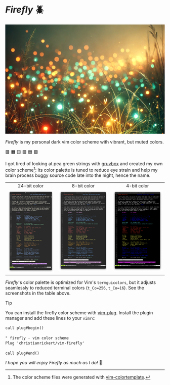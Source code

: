 # _Firefly_  🪲

![Artist's impression (ChatGPT, let's be real) of fireflies gathering at a forest clearing.](templates/firefly.png)

_Firefly_ is my personal dark vim color scheme with vibrant, but muted colors.

🟥 🟧 🟨 🟩 🟦 🟪

I got tired of looking at pea green strings with [gruvbox](https://github.com/morhetz/gruvbox) and created my own color scheme[^1]: Its color palette is tuned to reduce eye strain and help my brain process buggy source code late into the night, hence the name.
<br />
<table>
  <tr>
    <td align="center">24-bit color</td>
     <td align="center">8-bit color</td>
     <td align="center">4-bit color</td>
  </tr>
  <tr>
    <td align="center", valign="top"><img alt="Screenshot of the Firefly 24-bit color scheme with MacVim on maOS", src="templates/termguicolors.png"></td>
    <td align="center", valign="top"><img alt="Screenshot of the Firefly 8-bit color scheme with zsh on maOS", src="templates/t_Co%3D256.png"></td>
    <td align="center", valign="top"><img alt="Screenshot of the Firefly 4-bit color scheme with zsh on maOS", src="templates/t_Co%3D16.png"></td>
  </tr>
 </table>

_Firefly_'s color palette is optimized for Vim's `termguicolors`, but it adjusts seamlessly to reduced terminal colors (`t_Co=256`, `t_Co=16`). See the screenshots in the table above.

>[!TIP]
>You can install the firefly color scheme with [vim-plug](https://github.com/junegunn/vim-plug). Install the plugin manager and add these lines to your `vimrc`:
>```vim
>call plug#begin()
>
>" firefly - vim color scheme
>Plug 'christianrickert/vim-firefly'
>
>call plug#end()
>```

_I hope you will enjoy _Firefly_ as much as I do!_  🌙

[^1]: The color scheme files were generated with [vim-colortemplate](https://github.com/lifepillar/vim-colortemplate).
